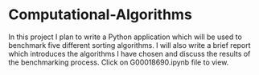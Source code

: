 # Computational-Algorithms

In this project I plan to write a Python application which will be used to benchmark five different sorting algorithms. I will also write a brief report which introduces the algorithms I have chosen and discuss the results of the benchmarking process. Click on G00018690.ipynb file to view.
